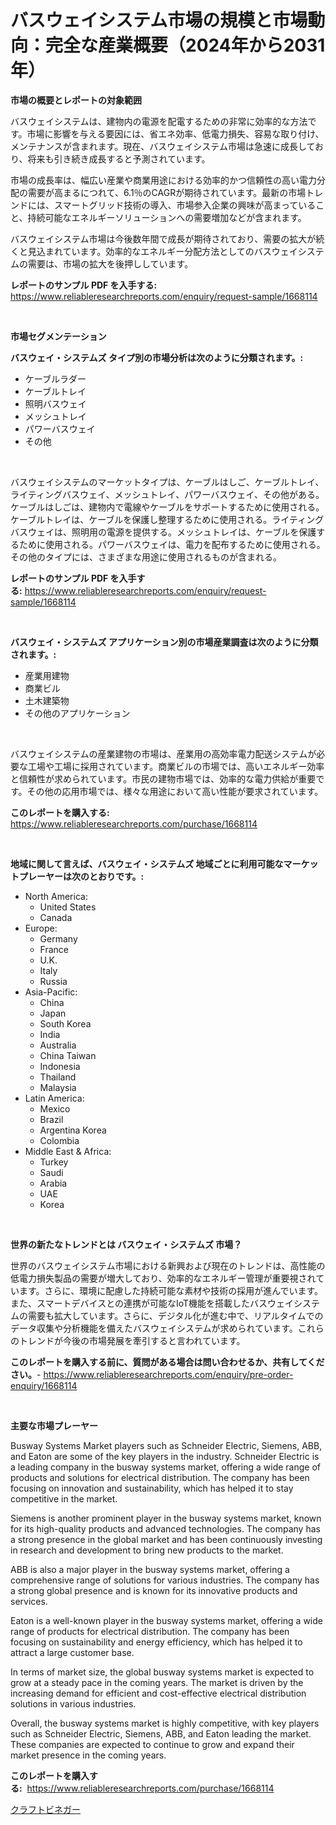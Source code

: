 <p><h1>バスウェイシステム市場の規模と市場動向：完全な産業概要（2024年から2031年）</h1></p><p><strong>市場の概要とレポートの対象範囲</strong></p>
<p><p>バスウェイシステムは、建物内の電源を配電するための非常に効率的な方法です。市場に影響を与える要因には、省エネ効率、低電力損失、容易な取り付け、メンテナンスが含まれます。現在、バスウェイシステム市場は急速に成長しており、将来も引き続き成長すると予測されています。</p><p>市場の成長率は、幅広い産業や商業用途における効率的かつ信頼性の高い電力分配の需要が高まるにつれて、6.1％のCAGRが期待されています。最新の市場トレンドには、スマートグリッド技術の導入、市場参入企業の興味が高まっていること、持続可能なエネルギーソリューションへの需要増加などが含まれます。</p><p>バスウェイシステム市場は今後数年間で成長が期待されており、需要の拡大が続くと見込まれています。効率的なエネルギー分配方法としてのバスウェイシステムの需要は、市場の拡大を後押ししています。</p></p>
<p><strong>レポートのサンプル PDF を入手する:</strong> <a href="https://www.reliableresearchreports.com/enquiry/request-sample/1668114">https://www.reliableresearchreports.com/enquiry/request-sample/1668114</a></p>
<p>&nbsp;</p>
<p><strong>市場セグメンテーション</strong></p>
<p><strong>バスウェイ・システムズ タイプ別の市場分析は次のように分類されます。:</strong></p>
<p><ul><li>ケーブルラダー</li><li>ケーブルトレイ</li><li>照明バスウェイ</li><li>メッシュトレイ</li><li>パワーバスウェイ</li><li>その他</li></ul></p>
<p>&nbsp;</p>
<p><p>バスウェイシステムのマーケットタイプは、ケーブルはしご、ケーブルトレイ、ライティングバスウェイ、メッシュトレイ、パワーバスウェイ、その他がある。ケーブルはしごは、建物内で電線やケーブルをサポートするために使用される。ケーブルトレイは、ケーブルを保護し整理するために使用される。ライティングバスウェイは、照明用の電源を提供する。メッシュトレイは、ケーブルを保護するために使用される。パワーバスウェイは、電力を配布するために使用される。その他のタイプには、さまざまな用途に使用されるものが含まれる。</p></p>
<p><strong>レポートのサンプル PDF を入手する:</strong>&nbsp;<a href="https://www.reliableresearchreports.com/enquiry/request-sample/1668114">https://www.reliableresearchreports.com/enquiry/request-sample/1668114</a></p>
<p>&nbsp;</p>
<p><strong> バスウェイ・システムズ アプリケーション別の市場産業調査は次のように分類されます。:</strong></p>
<p><ul><li>産業用建物</li><li>商業ビル</li><li>土木建築物</li><li>その他のアプリケーション</li></ul></p>
<p>&nbsp;</p>
<p><p>バスウェイシステムの産業建物の市場は、産業用の高効率電力配送システムが必要な工場や工場に採用されています。商業ビルの市場では、高いエネルギー効率と信頼性が求められています。市民の建物市場では、効率的な電力供給が重要です。その他の応用市場では、様々な用途において高い性能が要求されています。</p></p>
<p><strong>このレポートを購入する:</strong>&nbsp; <a href="https://www.reliableresearchreports.com/purchase/1668114">https://www.reliableresearchreports.com/purchase/1668114</a></p>
<p>&nbsp;</p>
<p><strong>地域に関して言えば、バスウェイ・システムズ 地域ごとに利用可能なマーケットプレーヤーは次のとおりです。:</strong></p>
<p><ul>
    <li>
        North America:
        <ul>
            <li>United States</li>
            <li>Canada</li>
        </ul>
    </li>
    <li>
        Europe:
        <ul>
            <li>Germany</li>
            <li>France</li>
            <li>U.K.</li>
            <li>Italy</li>
            <li>Russia</li>
        </ul>
    </li>
    <li>
        Asia-Pacific:
        <ul>
            <li>China</li>
            <li>Japan</li>
            <li>South Korea</li>
            <li>India</li>
            <li>Australia</li>
            <li>China Taiwan</li>
            <li>Indonesia</li>
            <li>Thailand</li>
            <li>Malaysia</li>
        </ul>
    </li>
    <li>
        Latin America:
        <ul>
            <li>Mexico</li>
            <li>Brazil</li>
            <li>Argentina Korea</li>
            <li>Colombia</li>
        </ul>
    </li>
    <li>
        Middle East & Africa:
        <ul>
            <li>Turkey</li>
            <li>Saudi</li>
            <li>Arabia</li>
            <li>UAE</li>
            <li>Korea</li>
        </ul>
    </li>
    </ul></p>
<p>&nbsp;</p>
<p><strong>世界の新たなトレンドとは バスウェイ・システムズ 市場？</strong></p>
<p><p>世界のバスウェイシステム市場における新興および現在のトレンドは、高性能の低電力損失製品の需要が増大しており、効率的なエネルギー管理が重要視されています。さらに、環境に配慮した持続可能な素材や技術の採用が進んでいます。また、スマートデバイスとの連携が可能なIoT機能を搭載したバスウェイシステムの需要も拡大しています。さらに、デジタル化が進む中で、リアルタイムでのデータ収集や分析機能を備えたバスウェイシステムが求められています。これらのトレンドが今後の市場発展を牽引すると言われています。</p></p>
<p><strong>このレポートを購入する前に、質問がある場合は問い合わせるか、共有してください。</strong>- <a href="https://www.reliableresearchreports.com/enquiry/pre-order-enquiry/1668114">https://www.reliableresearchreports.com/enquiry/pre-order-enquiry/1668114</a></p>
<p>&nbsp;</p>
<p><strong>主要な市場プレーヤー</strong></p>
<p><p>Busway Systems Market players such as Schneider Electric, Siemens, ABB, and Eaton are some of the key players in the industry. Schneider Electric is a leading company in the busway systems market, offering a wide range of products and solutions for electrical distribution. The company has been focusing on innovation and sustainability, which has helped it to stay competitive in the market.</p><p>Siemens is another prominent player in the busway systems market, known for its high-quality products and advanced technologies. The company has a strong presence in the global market and has been continuously investing in research and development to bring new products to the market.</p><p>ABB is also a major player in the busway systems market, offering a comprehensive range of solutions for various industries. The company has a strong global presence and is known for its innovative products and services.</p><p>Eaton is a well-known player in the busway systems market, offering a wide range of products for electrical distribution. The company has been focusing on sustainability and energy efficiency, which has helped it to attract a large customer base.</p><p>In terms of market size, the global busway systems market is expected to grow at a steady pace in the coming years. The market is driven by the increasing demand for efficient and cost-effective electrical distribution solutions in various industries.</p><p>Overall, the busway systems market is highly competitive, with key players such as Schneider Electric, Siemens, ABB, and Eaton leading the market. These companies are expected to continue to grow and expand their market presence in the coming years.</p></p>
<p><strong>このレポートを購入する:</strong>&nbsp;&nbsp;<a href="https://www.reliableresearchreports.com/purchase/1668114">https://www.reliableresearchreports.com/purchase/1668114</a></p>
<p><p><a href="https://github.com/zoetazuur/Market-Research-Report-List-1/blob/main/240216415253.md">クラフトビネガー</a></p></p>